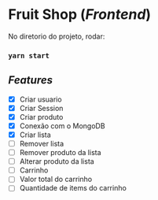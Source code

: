 # Fruit Shop (_Frontend_) 

No diretorio do projeto, rodar:

### `yarn start`

## _Features_

- [x] Criar usuario
- [x] Criar Session 
- [x] Criar produto
- [x] Conexão com o MongoDB
- [x] Criar lista 
- [ ] Remover lista
- [ ] Remover produto da lista
- [ ] Alterar produto da lista
- [ ] Carrinho
- [ ] Valor total do carrinho
- [ ] Quantidade de items do carrinho
